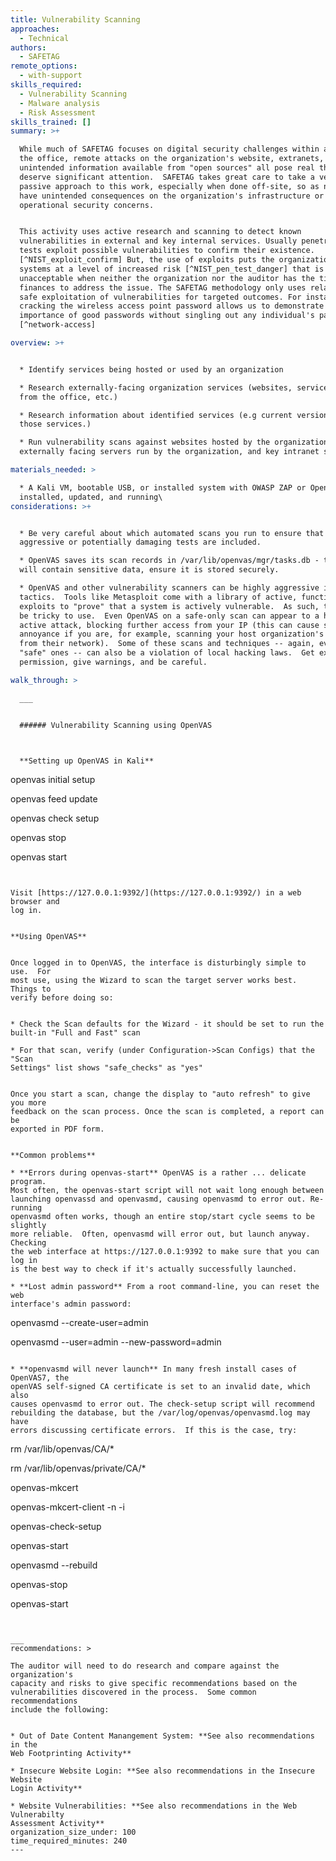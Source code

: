 ```yaml
---
title: Vulnerability Scanning
approaches:
  - Technical
authors:
  - SAFETAG
remote_options:
  - with-support
skills_required:
  - Vulnerability Scanning
  - Malware analysis
  - Risk Assessment
skills_trained: []
summary: >+

  While much of SAFETAG focuses on digital security challenges within and around
  the office, remote attacks on the organization's website, extranets, and
  unintended information available from "open sources" all pose real threats and
  deserve significant attention.  SAFETAG takes great care to take a very
  passive approach to this work, especially when done off-site, so as not to
  have unintended consequences on the organization's infrastructure or undermine
  operational security concerns.


  This activity uses active research and scanning to detect known
  vulnerabilities in external and key internal services. Usually penetration
  tests exploit possible vulnerabilities to confirm their existence.
  [^NIST_exploit_confirm] But, the use of exploits puts the organization's
  systems at a level of increased risk [^NIST_pen_test_danger] that is
  unacceptable when neither the organization nor the auditor has the time or
  finances to address the issue. The SAFETAG methodology only uses relatively
  safe exploitation of vulnerabilities for targeted outcomes. For instance,
  cracking the wireless access point password allows us to demonstrate the
  importance of good passwords without singling out any individual's passwords.
  [^network-access]

overview: >+


  * Identify services being hosted or used by an organization

  * Research externally-facing organization services (websites, services hosted
  from the office, etc.)

  * Research information about identified services (e.g current versions of
  those services.)

  * Run vulnerability scans against websites hosted by the organization,
  externally facing servers run by the organization, and key intranet servers.

materials_needed: >

  * A Kali VM, bootable USB, or installed system with OWASP ZAP or OpenVAS
  installed, updated, and running\
considerations: >+


  * Be very careful about which automated scans you run to ensure that no
  aggressive or potentially damaging tests are included.

  * OpenVAS saves its scan records in /var/lib/openvas/mgr/tasks.db - this file
  will contain sensitive data, ensure it is stored securely.

  * OpenVAS and other vulnerability scanners can be highly aggressive in their
  tactics.  Tools like Metasploit come with a library of active, functional
  exploits to "prove" that a system is actively vulnerable.  As such, these can
  be tricky to use.  Even OpenVAS on a safe-only scan can appear to a host as an
  active attack, blocking further access from your IP (this can cause some
  annoyance if you are, for example, scanning your host organization's website
  from their network).  Some of these scans and techniques -- again, even the
  "safe" ones -- can also be a violation of local hacking laws.  Get explicit
  permission, give warnings, and be careful.

walk_through: >

  ___


  ###### Vulnerability Scanning using OpenVAS



  **Setting up OpenVAS in Kali**


  ```

  openvas initial setup

  openvas feed update

  openvas check setup

  openvas stop

  openvas start

  ```


  Visit [https://127.0.0.1:9392/](https://127.0.0.1:9392/) in a web browser and
  log in.


  **Using OpenVAS**


  Once logged in to OpenVAS, the interface is disturbingly simple to use.  For
  most use, using the Wizard to scan the target server works best.  Things to
  verify before doing so:


  * Check the Scan defaults for the Wizard - it should be set to run the
  built-in "Full and Fast" scan

  * For that scan, verify (under Configuration->Scan Configs) that the "Scan
  Settings" list shows "safe_checks" as "yes"


  Once you start a scan, change the display to "auto refresh" to give you more
  feedback on the scan process. Once the scan is completed, a report can be
  exported in PDF form.


  **Common problems**

  * **Errors during openvas-start** OpenVAS is a rather ... delicate program.
  Most often, the openvas-start script will not wait long enough between
  launching openvassd and openvasmd, causing openvasmd to error out. Re-running
  openvasmd often works, though an entire stop/start cycle seems to be slightly
  more reliable.  Often, openvasmd will error out, but launch anyway.  Checking
  the web interface at https://127.0.0.1:9392 to make sure that you can log in
  is the best way to check if it's actually successfully launched.

  * **Lost admin password** From a root command-line, you can reset the web
  interface's admin password:

  ```

  openvasmd --create-user=admin

  openvasmd --user=admin --new-password=admin

  ```

  * **openvasmd will never launch** In many fresh install cases of OpenVAS7, the
  openVAS self-signed CA certificate is set to an invalid date, which also
  causes openvasmd to error out. The check-setup script will recommend
  rebuilding the database, but the /var/log/openvas/openvasmd.log may have
  errors discussing certificate errors.  If this is the case, try:

  ```

  rm /var/lib/openvas/CA/*

  rm /var/lib/openvas/private/CA/*

  openvas-mkcert

  openvas-mkcert-client -n -i

  openvas-check-setup

  openvas-start

  openvasmd --rebuild

  openvas-stop

  openvas-start

  ```


  ___
recommendations: >

  The auditor will need to do research and compare against the organization's
  capacity and risks to give specific recommendations based on the
  vulnerabilities discovered in the process.  Some common recommendations
  include the following:


  * Out of Date Content Manangement System: **See also recommendations in the
  Web Footprinting Activity**

  * Insecure Website Login: **See also recommendations in the Insecure Website
  Login Activity**

  * Website Vulnerabilities: **See also recommendations in the Web Vulnerabilty
  Assessment Activity**
organization_size_under: 100
time_required_minutes: 240
---
```


